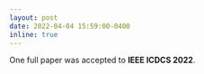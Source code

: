 ```yaml
---
layout: post
date: 2022-04-04 15:59:00-0400
inline: true
---
```


One full paper was accepted to **IEEE ICDCS 2022**. 
